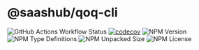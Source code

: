 # @saashub/qoq-cli

![GitHub Actions Workflow Status](https://img.shields.io/github/actions/workflow/status/saashub-it/qoq/main.yml) [![codecov](https://codecov.io/gh/saashub-it/qoq/graph/badge.svg?flag=cli&token=PQ1XAQQ257)](https://codecov.io/gh/saashub-it/qoq/flags/cli) ![NPM Version](https://img.shields.io/npm/v/%40saashub%2Fqoq-cli)
![NPM Type Definitions](https://img.shields.io/npm/types/%40saashub%2Fqoq-cli) ![NPM Unpacked Size](https://img.shields.io/npm/unpacked-size/%40saashub%2Fqoq-cli) ![NPM License](https://img.shields.io/npm/l/%40saashub%2Fqoq-cli)
